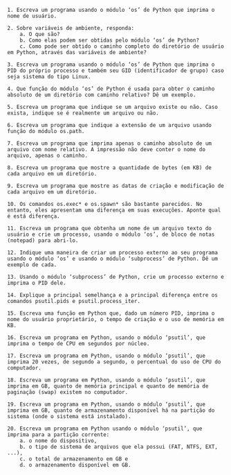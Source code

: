 
    1. Escreva um programa usando o módulo ‘os’ de Python que imprima o nome de usuário.
    
    2. Sobre variáveis de ambiente, responda:
        a. O que são?
        b. Como elas podem ser obtidas pelo módulo ‘os’ de Python?
        c. Como pode ser obtido o caminho completo do diretório de usuário em Python, através das variáveis de ambiente?
    
    3. Escreva um programa usando o módulo ‘os’ de Python que imprima o PID do próprio processo e também seu GID (identificador de grupo) caso seja sistema do tipo Linux.
    
    4. Que função do módulo ‘os’ de Python é usada para obter o caminho absoluto de um diretório com caminho relativo? Dê um exemplo.
    
    5. Escreva um programa que indique se um arquivo existe ou não. Caso exista, indique se é realmente um arquivo ou não.
    
    6. Escreva um programa que indique a extensão de um arquivo usando função do módulo os.path.
    
    7. Escreva um programa que imprima apenas o caminho absoluto de um arquivo com nome relativo. A impressão não deve conter o nome do arquivo, apenas o caminho.
    
    8. Escreva um programa que mostre a quantidade de bytes (em KB) de cada arquivo em um diretório.
    
    9. Escreva um programa que mostre as datas de criação e modificação de cada arquivo em um diretório.
    
    10. Os comandos os.exec* e os.spawn* são bastante parecidos. No entanto, eles apresentam uma diferença em suas execuções. Aponte qual é está diferença.
    
    11. Escreva um programa que obtenha um nome de um arquivo texto do usuário e crie um processo, usando o módulo ‘os’, de bloco de notas (notepad) para abri-lo.
    
    12. Indique uma maneira de criar um processo externo ao seu programa usando o módulo ‘os’ e usando o módulo ‘subprocess’ de Python. Dê um exemplo de cada.
    
    13. Usando o módulo ‘subprocess’ de Python, crie um processo externo e imprima o PID dele.
    
    14. Explique a principal semelhança e a principal diferença entre os comandos psutil.pids e psutil.process_iter.
    
    15. Escreva uma função em Python que, dado um número PID, imprima o nome do usuário proprietário, o tempo de criação e o uso de memória em KB.
    
    16. Escreva um programa em Python, usando o módulo ‘psutil’, que imprima o tempo de CPU em segundos por núcleo.
    
    17. Escreva um programa em Python, usando o módulo ‘psutil’, que imprima 20 vezes, de segundo a segundo, o percentual do uso de CPU do computador.
    
    18. Escreva um programa em Python, usando o módulo ‘psutil’, que imprima em GB, quanto de memória principal e quanto de memória de paginação (swap) existem no computador.
    
    19. Escreva um programa em Python, usando o módulo ‘psutil’, que imprima em GB, quanto de armazenamento disponível há na partição do sistema (onde o sistema está instalado).
    
    20. Escreva um programa em Python usando o módulo ‘psutil’, que imprima para a partição corrente:
        a. o nome do dispositivo,
        b. o tipo de sistema de arquivos que ela possui (FAT, NTFS, EXT, ...),
        c. o total de armazenamento em GB e
        d. o armazenamento disponível em GB.
